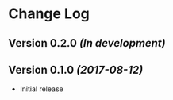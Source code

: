 # Change Log

Version 0.2.0 *(In development)*
--------------------------------

Version 0.1.0 *(2017-08-12)*
----------------------------

- Initial release